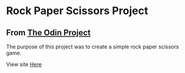 # Rock Paper Scissors Project

## From [The Odin Project](https://www.theodinproject.com/lessons/rock-paper-scissors)

The purpose of this project was to create a simple rock paper scissors game. 

<p>View site <a target="_blank" href="https://htmlpreview.github.io/?https://github.com/imthatalex/google-homepage/blob/master/index.html">Here</a></p>











